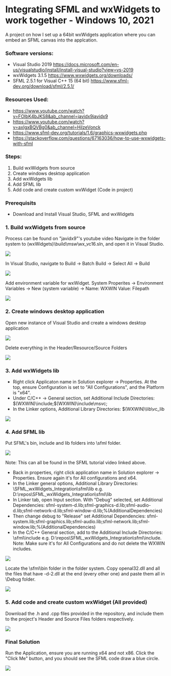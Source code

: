 # Integrating SFML and wxWidgets to work together - Windows 10, 2021

A project on how I set up a 64bit wxWidgets application where you can embed an SFML canvas into the applcation.
### Software versions:
* Visual Studio 2019 https://docs.microsoft.com/en-us/visualstudio/install/install-visual-studio?view=vs-2019
* wxWidgets 3.1.5 https://www.wxwidgets.org/downloads/
* SFML 2.5.1 for Visual C++ 15 (64 bit) https://www.sfml-dev.org/download/sfml/2.5.1/

### Resources Used:
* https://www.youtube.com/watch?v=FOIbK4bJKS8&ab_channel=javidx9javidx9
* https://www.youtube.com/watch?v=axIgxBQVBg0&ab_channel=HilzeVonck
* https://www.sfml-dev.org/tutorials/1.6/graphics-wxwidgets.php
* https://stackoverflow.com/questions/67163036/how-to-use-wxwidgets-with-sfml

### Steps:
1. Build wxWidgets from source
2. Create windows desktop application
3. Add wxWidgets lib
4. Add SFML lib
5. Add code and create custom wxWidget (Code in project)

### Prerequisits
* Download and Install Visual Studio, SFML and wxWidgets

### 1. Build wxWidgets from source
Process can be found on "javidx9"'s youtube video
Navigate in the folder system to (wxWidgets)\build\msw\wx_vc16.sln, and open it in Visual Studio.

![](https://github.com/gggccca7x/SFML_wxWidgets/blob/main/readme_images/wxWidFolder.PNG)

In Visual Studio, navigate to Build -> Batch Build -> Select All -> Build

![](https://github.com/gggccca7x/SFML_wxWidgets/blob/main/readme_images/build_wxwid.PNG)

Add environment variable for wxWidget. System Properites -> Environment Variables -> New (system variable) -> Name: WXWIN Value: Filepath

![](https://github.com/gggccca7x/SFML_wxWidgets/blob/main/readme_images/environment_variable.PNG)

### 2. Create windows desktop application

Open new instance of Visual Studio and create a windows desktop application

![](https://github.com/gggccca7x/SFML_wxWidgets/blob/main/readme_images/windows_application.PNG)

Delete everything in the Header/Resource/Source Folders

![](https://github.com/gggccca7x/SFML_wxWidgets/blob/main/readme_images/delete_files.PNG)

### 3. Add wxWidgets lib

* Right click Applicaton name in Solution explorer -> Properties. At the top, ensure Configuration is set to "All Configurations", and the Platform is "x64".
* Under C/C++ -> General section, set Additional Include Directories: $(WXWIN)\include;$(WXWIN)\include\msvc;
* In the Linker options, Additional Library Directories: $(WXWIN)\lib\vc_lib

![](https://github.com/gggccca7x/SFML_wxWidgets/blob/main/readme_images/wx_win_settings.PNG)

### 4. Add SFML lib

Put SFML's bin, include and lib folders into <Application>\sfml folder.

![](https://github.com/gggccca7x/SFML_wxWidgets/blob/main/readme_images/sfml_folder.PNG)

Note: This can all be found in the SFML tutorial video linked above.
  
* Back in properties, right click application name in Solution explorer -> Properties. Ensure again it's for All configurations and x64.
* In the Linker general options, Additional Library Directories: <Application Location>\SFML_wxWidgets_Integration\sfml\lib e.g. D:\repos\SFML_wxWidgets_Integration\sfml\lib
* In Linker tab, open Input section. With "Debug" selected, set Additional Dependencies: sfml-system-d.lib;sfml-graphics-d.lib;sfml-audio-d.lib;sfml-network-d.lib;sfml-window-d.lib;%(AdditionalDependencies)
* Then change debug to "Release" set Additional Dependencies: sfml-system.lib;sfml-graphics.lib;sfml-audio.lib;sfml-network.lib;sfml-window.lib;%(AdditionalDependencies)
* In the C/C++ General section, add to the Additional Include Directories: <Application Location>\sfml\include e.g. D:\repos\SFML_wxWidgets_Integration\sfml\include. Note: Make sure it's for All Configurations and do not delete the WXWIN includes.

![](https://github.com/gggccca7x/SFML_wxWidgets/blob/main/readme_images/sfml_includes.PNG)

Locate the <ApplicationLocation>\sfml\bin folder in the folder system. Copy openal32.dll and all the files that have -d-2.dll at the end (every other one) and paste them all in <ApplicationLocation>\Debug folder.
  
![](https://github.com/gggccca7x/SFML_wxWidgets/blob/main/readme_images/debug_folder.PNG)
  
### 5. Add code and create custom wxWidget (All provided)
  
Download the .h and .cpp files provided in the repository, and include them to the project's Header and Source Files folders respectively.
  
![](https://github.com/gggccca7x/SFML_wxWidgets/blob/main/readme_images/files.PNG) 

### Final Solution

Run the Application, ensure you are running x64 and not x86. Click the "Click Me" button, and you should see the SFML code draw a blue circle.
  
![](https://github.com/gggccca7x/SFML_wxWidgets/blob/main/readme_images/final_solution.PNG) 
